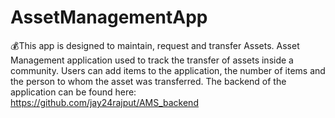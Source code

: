 # AssetManagementApp
:moneybag:This app is designed to maintain, request and transfer Assets.
Asset Management application used to track the transfer of assets inside a community.
Users can add items to the application, the number of items and the person to whom the asset was
transferred.
The backend of the application can be found here: https://github.com/jay24rajput/AMS_backend
